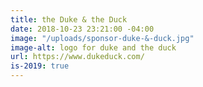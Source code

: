 ```yaml
---
title: the Duke & the Duck
date: 2018-10-23 23:21:00 -04:00
image: "/uploads/sponsor-duke-&-duck.jpg"
image-alt: logo for duke and the duck
url: https://www.dukeduck.com/
is-2019: true
---
```


